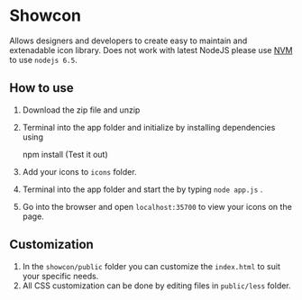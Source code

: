 # Showcon

Allows designers and developers to create easy to maintain and extenadable icon library. Does not work with latest NodeJS please use [NVM](https://github.com/creationix/nvm) to use `nodejs 6.5`. 

## How to use

1. Download the zip file and unzip
2. Terminal into the app folder and initialize by installing dependencies using
	
	npm install (Test it out)

3. Add your icons to `icons` folder.
4. Terminal into the app folder and start the by typing `node app.js` .
5. Go into the browser and open `localhost:35700` to view your icons on the page. 

## Customization

1. In the `showcon/public` folder you can customize the `index.html` to suit your specific needs.
2. All CSS customization can be done by editing files in `public/less` folder.


